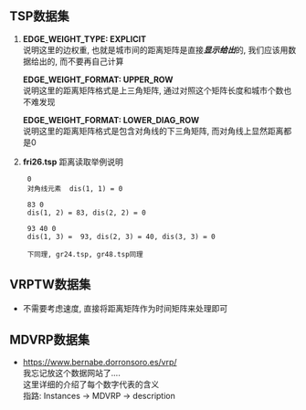 ## TSP数据集  
1.  **EDGE_WEIGHT_TYPE: EXPLICIT**   
    说明这里的边权重, 也就是城市间的距离矩阵是直接***显示给出***的, 我们应该用数据给出的, 而不要再自己计算  

    **EDGE_WEIGHT_FORMAT: UPPER_ROW**  
    说明这里的距离矩阵格式是上三角矩阵, 通过对照这个矩阵长度和城市个数也不难发现  

    **EDGE_WEIGHT_FORMAT: LOWER_DIAG_ROW**  
    说明这里的距离矩阵格式是包含对角线的下三角矩阵, 而对角线上显然距离都是0  



2. **fri26.tsp** 距离读取举例说明  
       
        0           
        对角线元素  dis(1, 1) = 0

        83 0        
        dis(1, 2) = 83, dis(2, 2) = 0

        93 40 0     
        dis(1, 3) =  93, dis(2, 3) = 40, dis(3, 3) = 0  

        下同理, gr24.tsp, gr48.tsp同理

## VRPTW数据集  
- 不需要考虑速度, 直接将距离矩阵作为时间矩阵来处理即可  

## MDVRP数据集  
- https://www.bernabe.dorronsoro.es/vrp/  
我忘记放这个数据网站了....  
这里详细的介绍了每个数字代表的含义  
指路:   Instances -> MDVRP -> description
